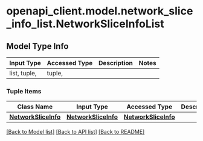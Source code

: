 # openapi_client.model.network_slice_info_list.NetworkSliceInfoList

## Model Type Info
Input Type | Accessed Type | Description | Notes
------------ | ------------- | ------------- | -------------
list, tuple,  | tuple,  |  | 

### Tuple Items
Class Name | Input Type | Accessed Type | Description | Notes
------------- | ------------- | ------------- | ------------- | -------------
[**NetworkSliceInfo**](NetworkSliceInfo.md) | [**NetworkSliceInfo**](NetworkSliceInfo.md) | [**NetworkSliceInfo**](NetworkSliceInfo.md) |  | 

[[Back to Model list]](../../README.md#documentation-for-models) [[Back to API list]](../../README.md#documentation-for-api-endpoints) [[Back to README]](../../README.md)

